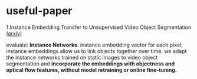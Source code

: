 # useful-paper


1.Instance Embedding Transfer to Unsupervised Video Object Segmentation ([arxiv](https://arxiv.org/pdf/1801.00908v1.pdf))

evaluate: **Instance Networks**. instance embedding vector for each pixel; instance embeddings allow us to link objects together over time. we adapt the instance networks trained on static images to video object segmentation and **incorporate the embeddings with objectness and optical flow features, without model retraining or online fine-tuning.**
